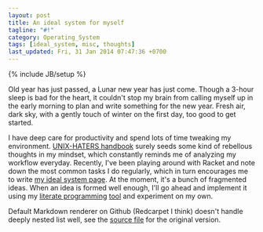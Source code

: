 ```yaml
---
layout: post
title: An ideal system for myself
tagline: "#!"
category: Operating_System
tags: [ideal_system, misc, thoughts]
last_updated: Fri, 31 Jan 2014 07:47:36 +0700
---
```

{% include JB/setup %}

Old year has just passed, a Lunar new year has just come.  Though a 3-hour
sleep is bad for the heart, it couldn't stop my brain from calling myself up
in the early morning to plan and write something for the new year.  Fresh air,
dark sky, with a gently touch of winter on the first day, too good to get
started.

I have deep care for productivity and spend lots of time tweaking my
environment.
[UNIX-HATERS handbook](http://wayback.archive.org/web/20120120031001/http://m.simson.net/ugh.pdf)
surely seeds some kind of rebellous thoughts in my mindset, which constantly
reminds me of analyzing my workflow everyday.  Recently, I've been playing
around with Racket and note down the most common tasks I do regularly, which
in turn encourages me to write [my ideal system page](/random/ideal-system/).
At the moment, it's a bunch of fragmented ideas.  When an idea is formed well
enough, I'll go ahead and implement it using my
[literate programming](http://en.wikipedia.org/wiki/Literate_programming)
[tool](https://github.com/cmpitg/ulquikit) and experiment on my own.

Default Markdown renderer on Github (Redcarpet I think) doesn't handle deeply
nested list well, see the
[source file](https://github.com/cmpitg/cmpitg.github.com/blob/master/random/ideal-system.md)
for the original version.
